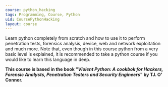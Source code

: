 ```yaml
---
course: python_hacking
tags: Programming, Course, Python
uid: CoursePythonHacking
layout: course
---
```


Learn python completely from scratch and how to use it to perform penetration
tests, forensics analysis, device, web and network exploitation and much more.
Note that, even though in this course python from a very basic level is
explained, it is recommended to take a python course if you would like to learn
this language in deep.

**This course is based in the book "_Violent Python: A cookbok for Hackers,
Forensic Analysts, Penetration Testers and Security Engineers_" by TJ. O'
Connor.**

